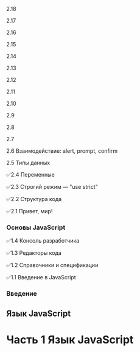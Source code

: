 2.18

2.17

2.16

2.15

2.14

2.13

2.12

2.11

2.10

2.9

2.8

2.7

2.6 Взаимодействие: alert, prompt, confirm

2.5 Типы данных

✅2.4 Переменные

✅2.3 Строгий режим — "use strict"

✅2.2 Структура кода

✅2.1 Привет, мир!

### Основы JavaScript

✅1.4 Консоль разработчика

✅1.3 Редакторы кода

✅1.2 Справочники и спецификации

✅1.1 Введение в JavaScript

### Введение

## Язык JavaScript

# Часть 1 Язык JavaScript
